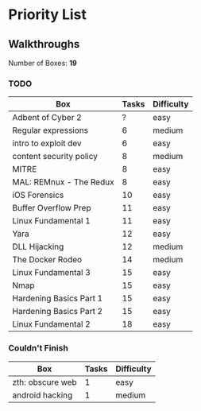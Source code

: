 # Priority List

## Walkthroughs

Number of Boxes: **19**

### TODO

|Box                      |Tasks  |Difficulty
|---                      |---    |---
|Adbent of Cyber 2        |?      |easy
|Regular expressions      |6      |medium
|intro to exploit dev     |6      |easy
|content security policy  |8      |medium
|MITRE                    |8      |easy
|MAL: REMnux - The Redux  |8      |easy
|iOS Forensics            |10     |easy
|Buffer Overflow Prep     |11     |easy
|Linux Fundamental 1      |11     |easy
|Yara                     |12     |easy
|DLL Hijacking            |12     |medium
|The Docker Rodeo         |14     |medium
|Linux Fundamental 3      |15     |easy
|Nmap                     |15     |easy
|Hardening Basics Part 1  |15     |easy
|Hardening Basics Part 2  |15     |easy
|Linux Fundamental 2      |18     |easy

### Couldn't Finish

|Box                      |Tasks  |Difficulty
|---                      |---    |---
|zth: obscure web         |1      |easy
|android hacking          |1      |medium
